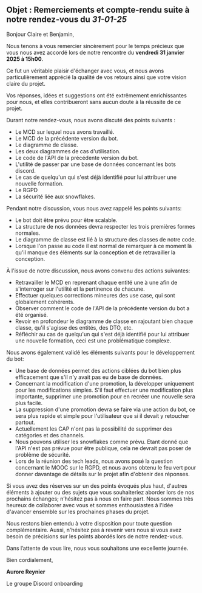 ## Objet : Remerciements et compte-rendu suite à notre rendez-vous du _31-01-25_

Bonjour Claire et Benjamin,

Nous tenons à vous remercier sincèrement pour le temps précieux que vous nous avez accordé lors de notre rencontre du **vendredi 31 janvier 2025 à 15h00**.

Ce fut un véritable plaisir d'échanger avec vous, et nous avons particulièrement apprécié la qualité de vos retours ainsi que votre vision claire du projet.

Vos réponses, idées et suggestions ont été extrêmement enrichissantes pour nous, et elles contribueront sans aucun doute à la réussite de ce projet.

Durant notre rendez-vous, nous avons discuté des points suivants :

- Le MCD sur lequel nous avons travaillé.
- Le MCD de la précédente version du bot.
- Le diagramme de classe.
- Les deux diagrammes de cas d'utilisation.
- Le code de l'API de la précédente version du bot.
- L'utilité de passer par une base de données concernant les bots discord.
- Le cas de quelqu'un qui s'est déjà identifié pour lui attribuer une nouvelle formation.
- Le RGPD
- La sécurité liée aux snowflakes.

Pendant notre discussion, vous nous avez rappelé les points suivants:

- Le bot doit être prévu pour être scalable.
- La structure de nos données devra respecter les trois premières formes normales.
- Le diagramme de classe est lié à la structure des classes de notre code.
- Lorsque l'on passe au code il est normal de remarquer à ce moment là qu'il manque des éléments sur la conception et de retravailler la conception.

À l'issue de notre discussion, nous avons convenu des actions suivantes:

- Retravailler le MCD en reprenant chaque entité une à une afin de s'interroger sur l'utilité et la pertinence de chacune.
- Effectuer quelques corrections mineures des use case, qui sont globalement cohérents.
- Observer comment le code de l'API de la précédente version du bot a été organisé.
- Revoir en profondeur le diagramme de classe en rajoutant bien chaque classe, qu'il s'agisse des entités, des DTO, etc.
- Réfléchir au cas de quelqu'un qui s'est déjà identifié pour lui attribuer une nouvelle formation, ceci est une problématique complexe.

Nous avons également validé les éléments suivants pour le développement du bot:

- Une base de données permet des actions ciblées du bot bien plus efficacement que s'il n'y avait pas eu de base de données.
- Concernant la modification d'une promotion, la développer uniquement pour les modifications simples. S'il faut effectuer une modification plus importante, supprimer une promotion pour en recréer une nouvelle sera plus facile.
- La suppression d'une promotion devra se faire via une action du bot, ce sera plus rapide et simple pour l'utilisateur que si il devait y retoucher partout.
- Actuellement les CAP n'ont pas la possibilité de supprimer des catégories et des channels.
- Nous pouvons utiliser les snowflakes comme prévu. Etant donné que l'API n'est pas prévue pour être publique, cela ne devrait pas poser de problème de sécurité.
- Lors de la réunion des tech leads, nous avons posé la question concernant le MOOC sur le RGPD, et nous avons obtenu le feu vert pour donner davantage de détails sur le projet afin d'obtenir des réponses.

Si vous avez des réserves sur un des points évoqués plus haut, d'autres éléments à ajouter ou des sujets que vous souhaiteriez aborder lors de nos prochains échanges; n’hésitez pas à nous en faire part. Nous sommes très heureux de collaborer avec vous et sommes enthousiastes à l'idée d'avancer ensemble sur les prochaines phases du projet.

Nous restons bien entendu à votre disposition pour toute question complémentaire. Aussi, n'hésitez pas à revenir vers nous si vous avez besoin de précisions sur les points abordés lors de notre rendez-vous.

Dans l’attente de vous lire, nous vous souhaitons une excellente journée.

Bien cordialement,

**Aurore Reynier**

Le groupe Discord onboarding
